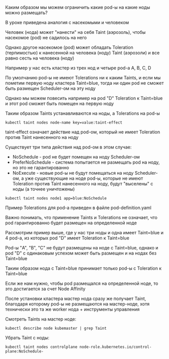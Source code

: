 Каким образом мы можем ограничить какие pod-ы на какие ноды можно размещать?

В уроке приведена аналогия с насекомыми и человеком

Человек (нода) может "нанести" на себя Taint (аэрозоль), чтобы насекомое (pod) не садилось на него

Однако другое насекомое (pod) может обладать Toleration (терпимостью) к нанесенной на человека (ноду) Taint (аэрозоли) и все равно сесть на человека (ноду)

Например у нас есть кластер из трех нод и четыре pod-а A, B, C, D

По умолчанию pod-ы не имеют Tolerations ни к каким Taints, и если мы пометим первую ноду кластера Taint=blue, тогда ни один pod не сможет быть размещен Scheduler-ом на эту ноду

Однако мы можем повесить например на pod "D" Toleration к Taint=blue и этот pod сможет быть помещен на первую ноду

Таким образом Taints устанавливаются на ноды, а Tolerations на pod-ы

`kubectl taint nodes node-name key=value:taint-effect`

taint-effect означает действие над pod-ом, который не имеет Toleration против Taint нанесенного на ноду

Существует три типа действия над pod-ом в этом случае:

- NoSchedule - pod не будет помещен на ноду Scheduler-ом
- PreferNoSchedule - система попытается не размещать pod на ноду, но это не гарантированно
- NoExecute - новые pod-ы не будут помещаться на ноду Scheduler-ом, а уже существующие на ноде pod-ы, которые не имеют Toleration против Taint нанесенного на ноду, будут "выселены" с ноды (а точнее уничтожены)

`kubectl taint nodes node1 app=blue:NoSchedule`

Пример Tolerations для pod-а приведен в файле pod-definition.yaml

Важно понимать, что применение Taints и Tolerations не означает, что pod гарантированно будет размещен на определенной ноде

Рассмотрим пример выше, где у нас три ноды и одна имеет Taint=blue и 4 pod-а, из которых pod "D" имеет Toleration к Taint=blue

Pod-ы "A", "B", "C" не будут размещены на ноде с Taint=blue, однако и pod "D" с одинаковым успехом может быть размещен и на нодах без Taint=blue

Таким образом нода с Taint=blue принимает только pod-ы с Toleration к Taint=blue

Если же нам нужно, чтобы pod размещался на определенной ноде, то это достигается за счет Node Affinity

После установки кластера мастер нода сразу же получает Taint, благодаря которому pod-ы не размещаются на мастер-ноде, хотя технически это та же worker нода + инструменты управления

Смотреть Taints на мастер ноде:

`kubectl describe node kubemaster | grep Taint`

Убрать Taint с ноды:

`kubectl taint nodes controlplane node-role.kubernetes.io/control-plane:NoSchedule-`